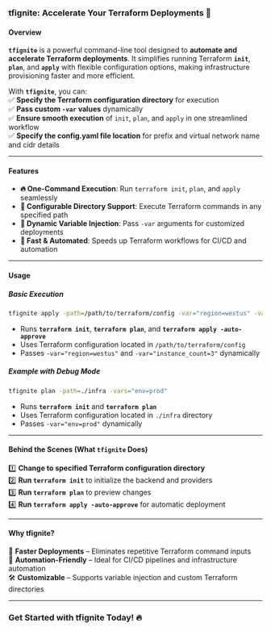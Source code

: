 ### **tfignite: Accelerate Your Terraform Deployments 🚀**  

#### **Overview**  
**`tfignite`** is a powerful command-line tool designed to **automate and accelerate Terraform deployments**. It simplifies running Terraform **`init`**, **`plan`**, and **`apply`** with flexible configuration options, making infrastructure provisioning faster and more efficient.  

With **`tfignite`**, you can:  
✅ **Specify the Terraform configuration directory** for execution  
✅ **Pass custom `-var` values** dynamically  
✅ **Ensure smooth execution** of `init`, `plan`, and `apply` in one streamlined workflow  
✅ **Specify the config.yaml file location** for prefix and virtual network name and cidr details  

---

#### **Features**  
- **🔥 One-Command Execution**: Run `terraform init`, `plan`, and `apply` seamlessly  
- **📂 Configurable Directory Support**: Execute Terraform commands in any specified path  
- **🔧 Dynamic Variable Injection**: Pass `-var` arguments for customized deployments  
- **🚀 Fast & Automated**: Speeds up Terraform workflows for CI/CD and automation  

---

#### **Usage**  
##### **Basic Execution**  
```bash
tfignite apply -path=/path/to/terraform/config -var="region=westus" -var="instance_count=3"
```
- Runs **`terraform init`**, **`terraform plan`**, and **`terraform apply -auto-approve`**  
- Uses Terraform configuration located in `/path/to/terraform/config`  
- Passes `-var="region=westus"` and `-var="instance_count=3"` dynamically  

##### **Example with Debug Mode**  
```bash
tfignite plan -path=./infra -vars="env=prod"
```

- Runs **`terraform init`** and **`terraform plan`**  
- Uses Terraform configuration located in `./infra` directory  
- Passes `-var="env=prod"` dynamically

---

#### **Behind the Scenes (What `tfignite` Does)**
1️⃣ **Change to specified Terraform configuration directory**  
2️⃣ **Run `terraform init`** to initialize the backend and providers  
3️⃣ **Run `terraform plan`** to preview changes  
4️⃣ **Run `terraform apply -auto-approve`** for automatic deployment  

---

#### **Why tfignite?**  
🚀 **Faster Deployments** – Eliminates repetitive Terraform command inputs  
🔄 **Automation-Friendly** – Ideal for CI/CD pipelines and infrastructure automation  
🛠️ **Customizable** – Supports variable injection and custom Terraform directories  

---

### **Get Started with tfignite Today! 🔥**  

